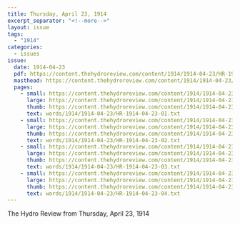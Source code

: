 ```yaml
---
title: Thursday, April 23, 1914
excerpt_separator: "<!--more-->"
layout: issue
tags:
  - "1914"
categories:
  - issues
issue:
  date: 1914-04-23
  pdf: https://content.thehydroreview.com/content/1914/1914-04-23/HR-1914-04-23.pdf
  masthead: https://content.thehydroreview.com/content/1914/1914-04-23/masthead/HR-1914-04-23.jpg
  pages:
    - small: https://content.thehydroreview.com/content/1914/1914-04-23/small/HR-1914-04-23-01.jpg
      large: https://content.thehydroreview.com/content/1914/1914-04-23/large/HR-1914-04-23-01.jpg
      thumb: https://content.thehydroreview.com/content/1914/1914-04-23/thumbnails/HR-1914-04-23-01.jpg
      text: words/1914/1914-04-23/HR-1914-04-23-01.txt
    - small: https://content.thehydroreview.com/content/1914/1914-04-23/small/HR-1914-04-23-02.jpg
      large: https://content.thehydroreview.com/content/1914/1914-04-23/large/HR-1914-04-23-02.jpg
      thumb: https://content.thehydroreview.com/content/1914/1914-04-23/thumbnails/HR-1914-04-23-02.jpg
      text: words/1914/1914-04-23/HR-1914-04-23-02.txt
    - small: https://content.thehydroreview.com/content/1914/1914-04-23/small/HR-1914-04-23-03.jpg
      large: https://content.thehydroreview.com/content/1914/1914-04-23/large/HR-1914-04-23-03.jpg
      thumb: https://content.thehydroreview.com/content/1914/1914-04-23/thumbnails/HR-1914-04-23-03.jpg
      text: words/1914/1914-04-23/HR-1914-04-23-03.txt
    - small: https://content.thehydroreview.com/content/1914/1914-04-23/small/HR-1914-04-23-04.jpg
      large: https://content.thehydroreview.com/content/1914/1914-04-23/large/HR-1914-04-23-04.jpg
      thumb: https://content.thehydroreview.com/content/1914/1914-04-23/thumbnails/HR-1914-04-23-04.jpg
      text: words/1914/1914-04-23/HR-1914-04-23-04.txt
---
```


The Hydro Review from Thursday, April 23, 1914

<!--more-->


